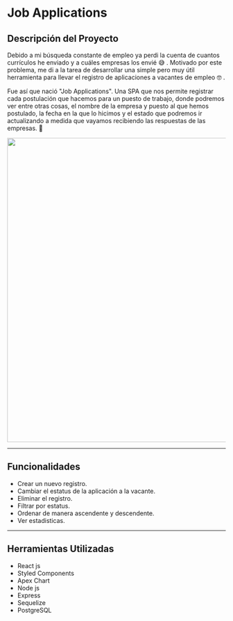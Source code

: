<h1> Job Applications </h1>

<h2>Descripción del Proyecto </h2>

Debido a mi búsqueda constante de empleo ya perdi la cuenta de cuantos currículos he enviado y a cuáles empresas los envié 😅 . 
Motivado por este problema, me di a la tarea de desarrollar una simple pero muy útil herramienta para llevar el registro de aplicaciones a vacantes de empleo 🤓 .

Fue así que nació "Job Applications". Una SPA que nos permite registrar cada postulación que hacemos para un puesto de trabajo, donde podremos ver entre otras cosas, 
el nombre de la empresa y puesto al que hemos postulado, la fecha en la que lo hicimos y el estado que podremos ir actualizando a medida que vayamos recibiendo las 
respuestas de las empresas. 📝

<div align="center">
 <link rel="https://job-henna.vercel.app/" target="_blank" >
<img src="https://i.pinimg.com/originals/90/08/6b/90086ba86e68b81b16997a7267b8a8af.jpg" width="700px" />
  </link>
</div>
<hr>

<h2>Funcionalidades</h2>

<ul>
 <li>Crear un nuevo registro.</li>
 <li>Cambiar el estatus de la aplicación a la vacante.</li>
 <li>Eliminar el registro.</li>
 <li>Filtrar por estatus.</li>
 <li>Ordenar de manera ascendente y descendente.</li>
 <li>Ver estadisticas.</li>
</ul>
<hr>

<h2>Herramientas Utilizadas</h2>

<ul>
 <li>React js </li>
 <li>Styled Components</li>
 <li>Apex Chart</li>
 <li>Node js</li>
 <li>Express</li>
 <li>Sequelize</li>
 <li>PostgreSQL</li>
</ul>


